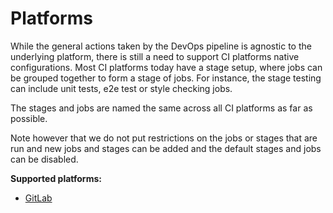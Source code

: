 # Platforms

While the general actions taken by the DevOps pipeline is agnostic to the underlying
platform, there is still a need to support CI platforms native configurations.
Most CI platforms today have a stage setup, where jobs can be grouped together to
form a stage of jobs. For instance, the stage testing can include unit tests, e2e test
or style checking jobs.

The stages and jobs are named the same across all CI platforms as far as possible.

Note however that we do not put restrictions on the jobs or stages that are run and
new jobs and stages can be added and the default stages and jobs can be disabled.

**Supported platforms:**
* [GitLab](../../gitlab/index.md)
